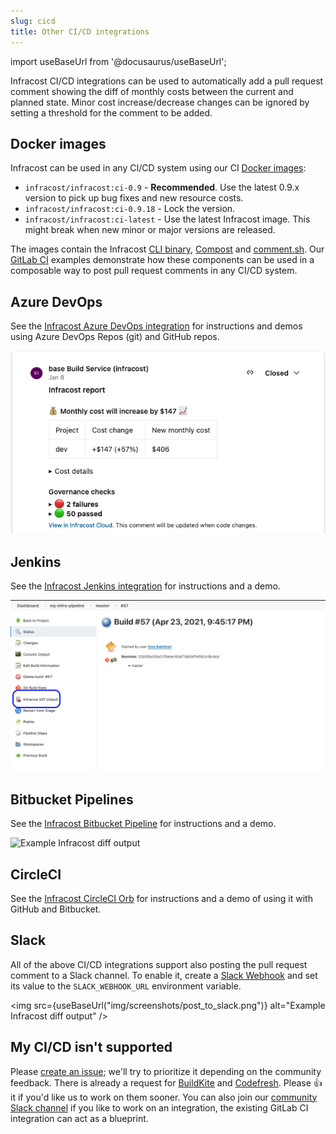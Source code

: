 ```yaml
---
slug: cicd
title: Other CI/CD integrations
---
```


import useBaseUrl from '@docusaurus/useBaseUrl';

Infracost CI/CD integrations can be used to automatically add a pull request comment showing the diff of monthly costs between the current and planned state. Minor cost increase/decrease changes can be ignored by setting a threshold for the comment to be added.

## Docker images

Infracost can be used in any CI/CD system using our CI [Docker images](https://hub.docker.com/r/infracost/infracost/tags):
- `infracost/infracost:ci-0.9` - **Recommended**. Use the latest 0.9.x version to pick up bug fixes and new resource costs.
- `infracost/infracost:ci-0.9.18` - Lock the version.
- `infracost/infracost:ci-latest` - Use the latest Infracost image. This might break when new minor or major versions are released.

The images contain the Infracost [CLI binary](https://github.com/infracost/infracost), [Compost](https://github.com/infracost/compost) and [comment.sh](https://github.com/infracost/infracost/blob/master/scripts/ci/comment.sh). Our [GitLab CI](https://gitlab.com/infracost/infracost-gitlab-ci) examples demonstrate how these components can be used in a composable way to post pull request comments in any CI/CD system.

## Azure DevOps

See the [Infracost Azure DevOps integration](https://github.com/infracost/infracost-azure-devops/) for instructions and demos using Azure DevOps Repos (git) and GitHub repos.

<img src="https://raw.githubusercontent.com/infracost/infracost-azure-devops/master/screenshot.png" width="700px" alt="Example Infracost diff output" />

## Jenkins

See the [Infracost Jenkins integration](https://github.com/infracost/infracost-jenkins/) for instructions and a demo.

<img src="https://raw.githubusercontent.com/infracost/infracost-jenkins/master/screenshot.png" width="550px" alt="Example Infracost diff output" />

## Bitbucket Pipelines

See the [Infracost Bitbucket Pipeline](https://bitbucket.org/infracost/infracost-bitbucket-pipeline) for instructions and a demo.

<img src="https://bitbucket.org/infracost/infracost-bitbucket-pipeline/raw/f90fbe9e8e93bd830575e24398c75255ba711c17/screenshot.png" width="550px" alt="Example Infracost diff output" />

## CircleCI

See the [Infracost CircleCI Orb](https://github.com/infracost/infracost-orb) for instructions and a demo of using it with GitHub and Bitbucket.

## Slack

All of the above CI/CD integrations support also posting the pull request comment to a Slack channel. To enable it, create a [Slack Webhook](https://slack.com/intl/en-tr/help/articles/115005265063-Incoming-webhooks-for-Slack) and set its value to the `SLACK_WEBHOOK_URL` environment variable.

<img src={useBaseUrl("img/screenshots/post_to_slack.png")} alt="Example Infracost diff output" />

## My CI/CD isn't supported

Please [create an issue](https://github.com/infracost/infracost/issues/new/choose); we'll try to prioritize it depending on the community feedback. There is already a request for [BuildKite](https://github.com/infracost/infracost/issues/499) and [Codefresh](https://github.com/infracost/infracost/issues/975). Please 👍 it if you'd like us to work on them sooner. You can also join our [community Slack channel](https://www.infracost.io/community-chat) if you like to work on an integration, the existing GitLab CI integration can act as a blueprint.
